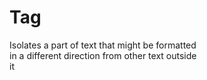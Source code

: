 # Tag <bdi>

Isolates a part of text that might be formatted  
in a different direction from other text outside  
it  
